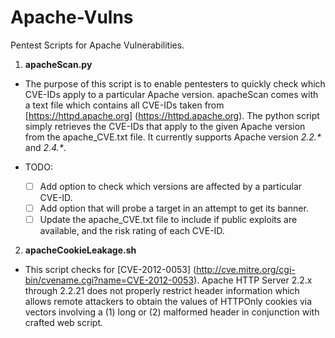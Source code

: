 # Apache-Vulns
Pentest Scripts for Apache Vulnerabilities.


1. **apacheScan.py**
  * The purpose of this script is to enable pentesters to quickly check which CVE-IDs apply to a particular Apache version. apacheScan comes with a text file which contains all CVE-IDs taken from [https://httpd.apache.org] (https://httpd.apache.org). The python script simply retrieves the CVE-IDs that apply to the given Apache version from the apache_CVE.txt file. It currently supports Apache version _2.2.\*_ and _2.4.\*_.
  
  * TODO:
    - [ ] Add option to check which versions are affected by a particular CVE-ID.
    - [ ] Add option that will probe a target in an attempt to get its banner.
    - [ ] Update the apache_CVE.txt file to include if public exploits are available, and the risk rating of each CVE-ID.

2. **apacheCookieLeakage.sh**
  * This script checks for [CVE-2012-0053] (http://cve.mitre.org/cgi-bin/cvename.cgi?name=CVE-2012-0053). Apache HTTP Server 2.2.x through 2.2.21 does not properly restrict header information which allows remote attackers to obtain the values of HTTPOnly cookies via vectors involving a (1) long or (2) malformed header in conjunction with crafted web script. 

